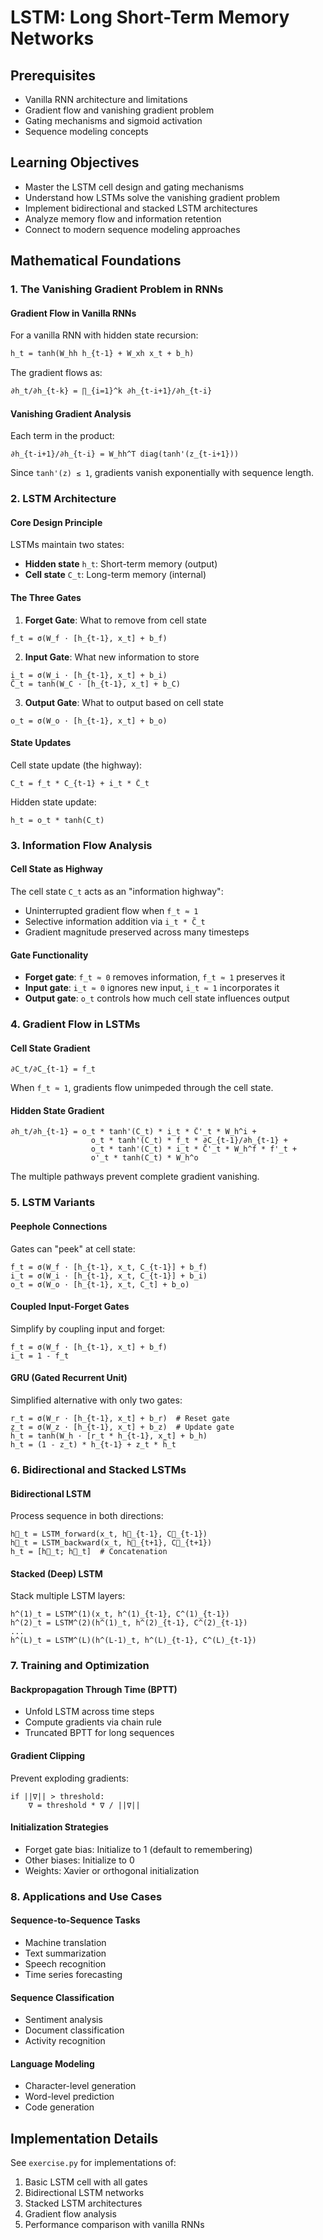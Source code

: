 # LSTM: Long Short-Term Memory Networks

## Prerequisites

- Vanilla RNN architecture and limitations
- Gradient flow and vanishing gradient problem
- Gating mechanisms and sigmoid activation
- Sequence modeling concepts

## Learning Objectives

- Master the LSTM cell design and gating mechanisms
- Understand how LSTMs solve the vanishing gradient problem
- Implement bidirectional and stacked LSTM architectures
- Analyze memory flow and information retention
- Connect to modern sequence modeling approaches

## Mathematical Foundations

### 1. The Vanishing Gradient Problem in RNNs

#### Gradient Flow in Vanilla RNNs

For a vanilla RNN with hidden state recursion:

```LaTeX
h_t = tanh(W_hh h_{t-1} + W_xh x_t + b_h)
```

The gradient flows as:

```LaTeX
∂h_t/∂h_{t-k} = ∏_{i=1}^k ∂h_{t-i+1}/∂h_{t-i}
```

#### Vanishing Gradient Analysis
Each term in the product:
```
∂h_{t-i+1}/∂h_{t-i} = W_hh^T diag(tanh'(z_{t-i+1}))
```

Since `tanh'(z) ≤ 1`, gradients vanish exponentially with sequence length.

### 2. LSTM Architecture

#### Core Design Principle
LSTMs maintain two states:
- **Hidden state** `h_t`: Short-term memory (output)
- **Cell state** `C_t`: Long-term memory (internal)

#### The Three Gates
1. **Forget Gate**: What to remove from cell state
```
f_t = σ(W_f · [h_{t-1}, x_t] + b_f)
```

2. **Input Gate**: What new information to store
```
i_t = σ(W_i · [h_{t-1}, x_t] + b_i)
C̃_t = tanh(W_C · [h_{t-1}, x_t] + b_C)
```

3. **Output Gate**: What to output based on cell state
```
o_t = σ(W_o · [h_{t-1}, x_t] + b_o)
```

#### State Updates
Cell state update (the highway):
```
C_t = f_t * C_{t-1} + i_t * C̃_t
```

Hidden state update:
```
h_t = o_t * tanh(C_t)
```

### 3. Information Flow Analysis

#### Cell State as Highway
The cell state `C_t` acts as an "information highway":
- Uninterrupted gradient flow when `f_t ≈ 1`
- Selective information addition via `i_t * C̃_t`
- Gradient magnitude preserved across many timesteps

#### Gate Functionality
- **Forget gate**: `f_t ≈ 0` removes information, `f_t ≈ 1` preserves it
- **Input gate**: `i_t ≈ 0` ignores new input, `i_t ≈ 1` incorporates it
- **Output gate**: `o_t` controls how much cell state influences output

### 4. Gradient Flow in LSTMs

#### Cell State Gradient
```
∂C_t/∂C_{t-1} = f_t
```

When `f_t ≈ 1`, gradients flow unimpeded through the cell state.

#### Hidden State Gradient
```
∂h_t/∂h_{t-1} = o_t * tanh'(C_t) * i_t * C̃'_t * W_h^i + 
                  o_t * tanh'(C_t) * f_t * ∂C_{t-1}/∂h_{t-1} +
                  o_t * tanh'(C_t) * i_t * C̃'_t * W_h^f * f'_t +
                  o'_t * tanh(C_t) * W_h^o
```

The multiple pathways prevent complete gradient vanishing.

### 5. LSTM Variants

#### Peephole Connections
Gates can "peek" at cell state:
```
f_t = σ(W_f · [h_{t-1}, x_t, C_{t-1}] + b_f)
i_t = σ(W_i · [h_{t-1}, x_t, C_{t-1}] + b_i)
o_t = σ(W_o · [h_{t-1}, x_t, C_t] + b_o)
```

#### Coupled Input-Forget Gates
Simplify by coupling input and forget:
```
f_t = σ(W_f · [h_{t-1}, x_t] + b_f)
i_t = 1 - f_t
```

#### GRU (Gated Recurrent Unit)
Simplified alternative with only two gates:
```
r_t = σ(W_r · [h_{t-1}, x_t] + b_r)  # Reset gate
z_t = σ(W_z · [h_{t-1}, x_t] + b_z)  # Update gate
h̃_t = tanh(W_h · [r_t * h_{t-1}, x_t] + b_h)
h_t = (1 - z_t) * h_{t-1} + z_t * h̃_t
```

### 6. Bidirectional and Stacked LSTMs

#### Bidirectional LSTM
Process sequence in both directions:
```
h⃗_t = LSTM_forward(x_t, h⃗_{t-1}, C⃗_{t-1})
h⃖_t = LSTM_backward(x_t, h⃖_{t+1}, C⃖_{t+1})
h_t = [h⃗_t; h⃖_t]  # Concatenation
```

#### Stacked (Deep) LSTM
Stack multiple LSTM layers:
```
h^(1)_t = LSTM^(1)(x_t, h^(1)_{t-1}, C^(1)_{t-1})
h^(2)_t = LSTM^(2)(h^(1)_t, h^(2)_{t-1}, C^(2)_{t-1})
...
h^(L)_t = LSTM^(L)(h^(L-1)_t, h^(L)_{t-1}, C^(L)_{t-1})
```

### 7. Training and Optimization

#### Backpropagation Through Time (BPTT)
- Unfold LSTM across time steps
- Compute gradients via chain rule
- Truncated BPTT for long sequences

#### Gradient Clipping
Prevent exploding gradients:
```
if ||∇|| > threshold:
    ∇ = threshold * ∇ / ||∇||
```

#### Initialization Strategies
- Forget gate bias: Initialize to 1 (default to remembering)
- Other biases: Initialize to 0
- Weights: Xavier or orthogonal initialization

### 8. Applications and Use Cases

#### Sequence-to-Sequence Tasks
- Machine translation
- Text summarization  
- Speech recognition
- Time series forecasting

#### Sequence Classification
- Sentiment analysis
- Document classification
- Activity recognition

#### Language Modeling
- Character-level generation
- Word-level prediction
- Code generation

## Implementation Details

See `exercise.py` for implementations of:
1. Basic LSTM cell with all gates
2. Bidirectional LSTM networks
3. Stacked LSTM architectures
4. Gradient flow analysis
5. Performance comparison with vanilla RNNs